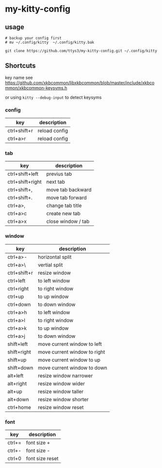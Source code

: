 # my-kitty-config


## usage

```shell
# backup your config first
# mv ~/.config/kitty  ~/.config/kitty.bak

git clone https://github.com/ttys3/my-kitty-config.git ~/.config/kitty
```

## Shortcuts

key name see https://github.com/xkbcommon/libxkbcommon/blob/master/include/xkbcommon/xkbcommon-keysyms.h

or using `kitty --debug-input` to detect keysyms

### config

| key  | description  |
|---|---|
| ctrl+shift+r  | reload config  |
| ctrl+a>r  | reload config  |

### tab

| key  | description  |
|---|---|
| ctrl+shift+left  | previus tab  |
| ctrl+shift+right  | next tab  |
| ctrl+shift+,  | move tab backward  |
| ctrl+shift+.  | move tab forward |
| ctrl+a>,  | change tab title |
| ctrl+a>c  | create new tab |
| ctrl+a>x  | close window / tab |

### window

| key  | description  |
|---|---|
| ctrl+a>-  | horizontal split |
| ctrl+a>\  | vertial split |
| ctrl+shift+r  | resize window |
| ctrl+left  | to left window|
| ctrl+right  | to right window|
| ctrl+up  | to up window|
| ctrl+down| to down window|
| ctrl+a>h  | to left window|
| ctrl+a>l  | to right window|
| ctrl+a>k  | to up window|
| ctrl+a>j| to down window|
| shift+left  | move current window to left|
| shift+right  | move current window to right|
| shift+up  | move current window to up|
| shift+down  | move current window to down|
| alt+left  | resize window narrower |
| alt+right  | resize window wider |
| alt+up  | resize window taller |
| alt+down  | resize window shorter |
| ctrl+home  | resize window reset |


### font

| key  | description  |
|---|---|
| ctrl+=  | font size + |
| ctrl+-  | font size - |
| ctrl+0  | font size reset |
